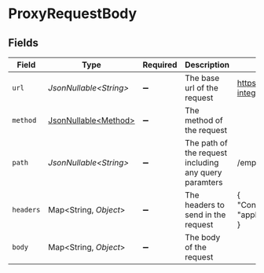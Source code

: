 # ProxyRequestBody


## Fields

| Field                                                      | Type                                                       | Required                                                   | Description                                                | Example                                                    |
| ---------------------------------------------------------- | ---------------------------------------------------------- | ---------------------------------------------------------- | ---------------------------------------------------------- | ---------------------------------------------------------- |
| `url`                                                      | *JsonNullable\<String>*                                    | :heavy_minus_sign:                                         | The base url of the request                                | https://api.sample-integration.com/v1                      |
| `method`                                                   | [JsonNullable\<Method>](../../models/components/Method.md) | :heavy_minus_sign:                                         | The method of the request                                  |                                                            |
| `path`                                                     | *JsonNullable\<String>*                                    | :heavy_minus_sign:                                         | The path of the request including any query paramters      | /employees/directory                                       |
| `headers`                                                  | Map\<String, *Object*>                                     | :heavy_minus_sign:                                         | The headers to send in the request                         | {<br/>"Content-Type": "application/json"<br/>}             |
| `body`                                                     | Map\<String, *Object*>                                     | :heavy_minus_sign:                                         | The body of the request                                    |                                                            |